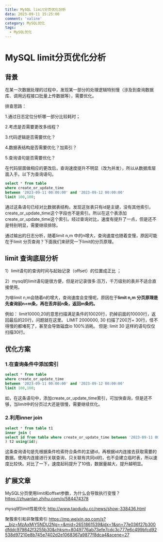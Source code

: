 ```yaml
---
title: MySQL limit分页优化分析
data: 2023-09-11 15:25:00
comment: 'valine'
category: MySQL优化
tags:
  - MySQL优化
---
```




# MySQL limit分页优化分析

## 背景

在某一次数据处理的过程中，发现某一部分的处理逻辑特别慢（涉及到查询数据库、调用远程接口批量上传数据等），需要优化。

排查思路：

1.通过日志定位分析哪一部分比较耗时；

2.考虑是否需要更改多线程？

3.代码逻辑是否需要优化？

4.数据表结构是否需要优化？加索引？

5.查询语句是否需要优化？

在代码层面做相应的更改后，查询速度提升不明显（改为并发），所以从数据库层面入手。以下为查询语句。

```sql
select * from table 
where create_or_update_time 
between '2023-09-11 00:00:00' and '2023-09-12 00:00:00' 
limit 100,100;
```

通过这条语句已经对比数据表结构，发现这张表只有id是主键，没有其他索引，create_or_update_time这个字段也不是索引。所以在这个表添加create_or_update_time这个索引。经过查询对比，速度有提升了一点，但是还不是特别明显，需要继续排除。

通过输出的日志分析，随着limit n,m 中的n增大，查询速度也随着变慢，原因可能在于limit 分页查询？下面我们来研究一下limit的分页原理。

## limit 查询底层分析

1）limit语句的查询时间与起始记录（offset）的位置成正比 ；

2）mysql的limit语句是很方便，但是对记录很多:百万，千万级别的表并不适合直接使用。

为啥limit n,m会随着n的增大，查询速度会变慢呢，原因在于**limit n,m 分页原理是先查询前n+m条，再在丢弃前n条，返回m条的。**

例如： limit10000,20的意思扫描满足条件的10020行，扔掉前面的10000行，返回最后的20行，问题就在这里。  LIMIT 2000000, 30 扫描了200万+ 30行，怪不得慢的都堵死了，甚至会导致磁盘io 100%消耗。  但是: limit 30 这样的语句仅仅扫描30行。



## 优化方案

### 1.在查询条件中添加索引

```sql
select * from table
where create_or_update_time 
between '2023-09-11 00:00:00' and '2023-09-12 00:00:00' 
limit 100,100;
```

如，在这条语句中，添加create_or_update_time索引，可加快查询，但是还不够，当limit中的分页过大还是很慢，需要继续优化。

### 2.利用inner join

```sql
select * from table t1
inner join (
select id from table where create_or_update_time between '2023-09-11 00:00:00' and '2023-09-12 00:00:00' limit 100,100;
) t2 using(id);
```

这条查询语句是先根据条件检索符合条件的主键id，再根据id内连接去获取需要的数据。使用内连接进行关联查询，只关联有共同id的，也不会建立临时表，所以速度比较快。对比了一下，速度起码提升了10倍，数据量越大，提升越明显。



## 扩展文章

MySQL分页使用limit和offset参数，为什么会导致执行变慢？https://zhuanlan.zhihu.com/p/584474378

mysql的limit性能优化  http://www.taodudu.cc/news/show-338436.html



聚簇索引和非聚簇索引  https://mp.weixin.qq.com/s?__biz=MzAxMjY5NDU2Ng==&mid=2651861539&idx=1&sn=77e036f27b300dfddc979842f3255b30&chksm=8049776ab73efe7cdc3c777e6c499bfcd92538d97210e8b745e7402d2e1068367a9877f8dca4&scene=27